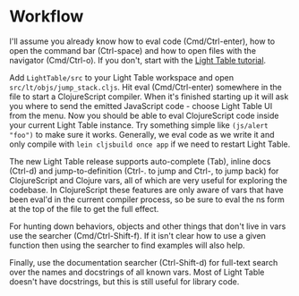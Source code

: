 # Workflow

I'll assume you already know how to eval code (Cmd/Ctrl-enter), how to open the command bar (Ctrl-space) and how to open files with the navigator (Cmd/Ctrl-o). If you don't, start with the [Light Table tutorial](http://docs.lighttable.com/tutorials/full/).

Add `LightTable/src` to your Light Table workspace and open `src/lt/objs/jump_stack.cljs`. Hit eval
(Cmd/Ctrl-enter) somewhere in the file to start a ClojureScript compiler. When it's finished
starting up it will ask you where to send the emitted JavaScript code - choose Light Table UI from
the menu. Now you should be able to eval ClojureScript code inside your current Light Table
instance. Try something simple like `(js/alert "foo")` to make sure it works. Generally, we eval
code as we write it and only compile with `lein cljsbuild once app` if we need to restart Light Table.

The new Light Table release supports auto-complete (Tab), inline docs (Ctrl-d) and jump-to-definition (Ctrl-. to jump and Ctrl-, to jump back) for ClojureScript and Clojure vars, all of which are very useful for exploring the codebase. In ClojureScript these features are only aware of vars that have been eval'd in the current compiler process, so be sure to eval the ns form at the top of the file to get the full effect.

For hunting down behaviors, objects and other things that don't live in vars use the searcher (Cmd/Ctrl-Shift-f). If it isn't clear how to use a given function then using the searcher to find examples will also help.

Finally, use the documentation searcher (Ctrl-Shift-d) for full-text search over the names and docstrings of all known vars. Most of Light Table doesn't have docstrings, but this is still useful for library code.


